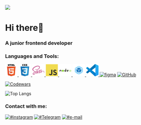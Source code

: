 ![](https://komarev.com/ghpvc/?username=your-github-NatalyaPolyakova)

<h1 align="left">Hi there👋</h1>
<h3 align="left">A junior frontend developer</h3>

<h3 align="left">Languages and Tools:</h3>
<p align="left"> 
<a href="https://www.w3.org/html/" target="_blank"> <img src="https://raw.githubusercontent.com/devicons/devicon/master/icons/html5/html5-original-wordmark.svg" alt="html5" width="40" height="40"/> </a>
 <a href="https://www.w3schools.com/css/" target="_blank"> <img src="https://raw.githubusercontent.com/devicons/devicon/master/icons/css3/css3-original-wordmark.svg" alt="css3" width="40" height="40"/> </a> 
 <a href="https://sass-lang.com" target="_blank"> <img src="https://raw.githubusercontent.com/devicons/devicon/master/icons/sass/sass-original.svg" alt="sass" width="40" height="40"/> </a>
 <!-- <a href="https://babeljs.io/" target="_blank"> <img src="https://www.vectorlogo.zone/logos/babeljs/babeljs-icon.svg" alt="babel" width="40" height="40"/> </a> -->
<a href="https://developer.mozilla.org/en-US/docs/Web/JavaScript" target="_blank"> <img src="https://raw.githubusercontent.com/devicons/devicon/master/icons/javascript/javascript-original.svg" alt="javascript" width="40" height="40"/> </a>
<a href="https://nodejs.org" target="_blank"> <img src="https://raw.githubusercontent.com/devicons/devicon/master/icons/nodejs/nodejs-original-wordmark.svg" alt="nodejs" width="40" height="40"/> </a>
<!-- <a href="https://reactjs.org/" target="_blank"> <img src="https://raw.githubusercontent.com/devicons/devicon/master/icons/react/react-original-wordmark.svg" alt="react" width="40" height="40"/> </a> -->
<a href="https://webpack.js.org/" target="_blank"> <img src="https://raw.githubusercontent.com/github/explore/80688e429a7d4ef2fca1e82350fe8e3517d3494d/topics/webpack/webpack.png" alt="Webpack" width="40" height="40"/> </a>
<a href="https://code.visualstudio.com/" target="_blank"> <img src="https://raw.githubusercontent.com/github/explore/80688e429a7d4ef2fca1e82350fe8e3517d3494d/topics/visual-studio-code/visual-studio-code.png" alt="Visual Studio Code" width="40" height="40"/> </a>
<a href="https://www.figma.com/" target="_blank"> <img src="https://www.vectorlogo.zone/logos/figma/figma-icon.svg" alt="figma" width="40" height="40"/></a>
<a href="https://github.com/" target="_blank"> <img src="https://img.shields.io/badge/github-%23121011.svg?style=for-the-badge&logo=github&logoColor=white" alt="GitHub" width="90" height="30"/> </a>

<!-- ![Anurag's GitHub stats](https://github-readme-stats.vercel.app/api?username=NatalyaPolyakova&theme=tokyonight&show_icons=true) -->

<a href="https://www.codewars.com/users/Skave-a"><img src="https://www.codewars.com/users/Skave-a/badges/large" alt="Codewars"/></a>

![Top Langs](https://github-readme-stats.vercel.app/api/top-langs/?username=Skave-a&theme=tokyonight&layout=compact)

<h3 align="left">Contact with me:</h3>

<!-- [![#Linkedin](https://img.shields.io/badge/linkedin-cornflowerblue?style=flat&logo=linkedin)](https://www.linkedin.com/in/elena-ilieva-39a1891ba/) -->
[![#instagram](https://img.shields.io/badge/Instagram-cornflowerblue?style=flat&logo=instagram)](https://www.instagram.com/polyakova__natalya/?hl=ru)
[![#Telegram](https://img.shields.io/badge/Telegram-cornflowerblue?style=flat&logo=telegram)](https://t.me/polyakova_nvla)
[![#e-mail](https://img.shields.io/badge/mail_me-cornflowerblue?style=plastic&logo=gmail&link=mailto:NatalyaPolyakova@gmail.com)](mailto:arrowtata@gmail.com)
